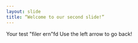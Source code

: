 ```yaml
--- 
layout: slide 
title: “Welcome to our second slide!” 
--- 
```

Your test "filer ern"fd
Use the left arrow to go back! 
